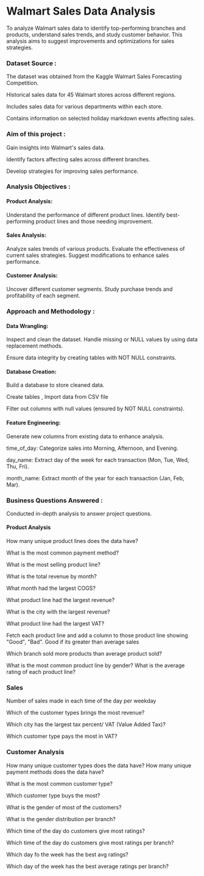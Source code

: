 # Walmart Sales Data Analysis

To analyze Walmart sales data to identify top-performing branches and products, understand sales trends, and study customer behavior. This analysis aims to suggest improvements and optimizations for sales strategies.



### Dataset Source :



The dataset was obtained from the Kaggle Walmart Sales Forecasting Competition.

Historical sales data for 45 Walmart stores across different regions.

Includes sales data for various departments within each store.

Contains information on selected holiday markdown events affecting sales.

### Aim of this project :

Gain insights into Walmart's sales data.

Identify factors affecting sales across different branches.

Develop strategies for improving sales performance.
### Analysis Objectives :

#### Product Analysis:

Understand the performance of different product lines.
Identify best-performing product lines and those needing improvement.

#### Sales Analysis:

Analyze sales trends of various products.
Evaluate the effectiveness of current sales strategies.
Suggest modifications to enhance sales performance.

#### Customer Analysis:

Uncover different customer segments.
Study purchase trends and profitability of each segment.
### Approach and Methodology :



#### Data Wrangling:

Inspect and clean the dataset.
Handle missing or NULL values by using data replacement methods.

Ensure data integrity by creating tables with NOT NULL constraints.

#### Database Creation:

Build a database to store cleaned data.

Create tables , Import data from CSV file

Filter out columns with null values (ensured by NOT NULL constraints).

#### Feature Engineering:

Generate new columns from existing data to enhance analysis.

time_of_day:  Categorize sales into Morning, Afternoon, and Evening.

day_name:
 Extract day of the week for each transaction (Mon, Tue, Wed, Thu, Fri).
 
 month_name: 
Extract month of the year for each transaction (Jan, Feb, Mar).

### Business Questions Answered :

Conducted in-depth analysis to answer project questions.

#### Product Analysis
How many unique product lines does the data have?

What is the most common payment method?

What is the most selling product line?

What is the total revenue by month?

What month had the largest COGS?

What product line had the largest revenue?

What is the city with the largest revenue?

What product line had the largest VAT?

Fetch each product line and add a column to those 
product line showing "Good", "Bad". Good if its greater than average sales

Which branch sold more products than average product sold?

What is the most common product line by gender?
What is the average rating of each product line?

### Sales

Number of sales made in each time of the day per weekday

Which of the customer types brings the most revenue?

Which city has the largest tax percent/ VAT (Value Added Tax)?

Which customer type pays the most in VAT?

### Customer Analysis

How many unique customer types does the data have?
How many unique payment methods does the data have?

What is the most common customer type?

Which customer type buys the most?

What is the gender of most of the customers?

What is the gender distribution per branch?

Which time of the day do customers give most ratings?

Which time of the day do customers give most ratings per branch?

Which day fo the week has the best avg ratings?

Which day of the week has the best average ratings per branch?

